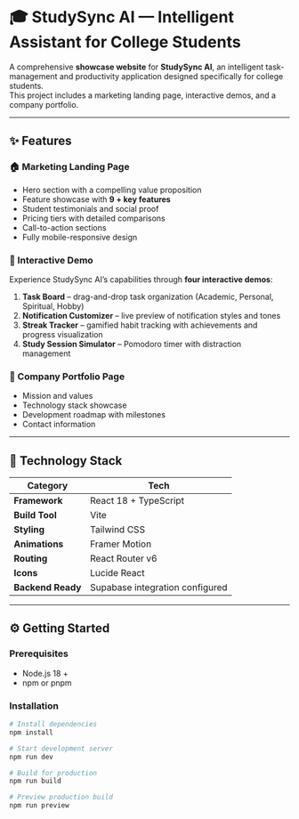 # 🎓 StudySync AI — Intelligent Assistant for College Students  

A comprehensive **showcase website** for **StudySync AI**, an intelligent task-management and productivity application designed specifically for college students.  
This project includes a marketing landing page, interactive demos, and a company portfolio.

---

## ✨ Features  

### 🏠 Marketing Landing Page  
- Hero section with a compelling value proposition  
- Feature showcase with **9 + key features**  
- Student testimonials and social proof  
- Pricing tiers with detailed comparisons  
- Call-to-action sections  
- Fully mobile-responsive design  

### 🧠 Interactive Demo  
Experience StudySync AI’s capabilities through **four interactive demos**:

1. **Task Board** – drag-and-drop task organization (Academic, Personal, Spiritual, Hobby)  
2. **Notification Customizer** – live preview of notification styles and tones  
3. **Streak Tracker** – gamified habit tracking with achievements and progress visualization  
4. **Study Session Simulator** – Pomodoro timer with distraction management  

### 🏢 Company Portfolio Page  
- Mission and values  
- Technology stack showcase  
- Development roadmap with milestones  
- Contact information  

---

## 🧰 Technology Stack  

| Category | Tech |
|-----------|------|
| **Framework** | React 18 + TypeScript |
| **Build Tool** | Vite |
| **Styling** | Tailwind CSS |
| **Animations** | Framer Motion |
| **Routing** | React Router v6 |
| **Icons** | Lucide React |
| **Backend Ready** | Supabase integration configured |

---

## ⚙️ Getting Started  

### Prerequisites  
- Node.js 18 +  
- npm or pnpm  

### Installation  

```bash
# Install dependencies
npm install

# Start development server
npm run dev

# Build for production
npm run build

# Preview production build
npm run preview
